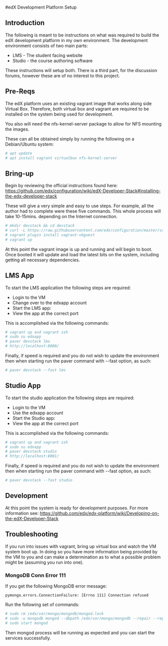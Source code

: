 #edX Development Platform Setup

## Introduction
The following is meant to be instructions on what was required to build the edX development
platform in my own environment. The development environment consists of two main parts:

  * LMS - The student facing website
  * Studio - the course authoring software

These instructions will setup both. There is a third part, for the discussion forums, however these
are of no interest to this project.

## Pre-Reqs
The edX platform uses an existing vagrant image that works along side Virtual Box. Therefore, both
virtual box and vagrant are required to be installed on the system being used for development.

You also will need the nfs-kernel-server package to allow for NFS mounting the images.

These can all be obtained simply by running the following on a Debian/Ubuntu system:
```bash
# apt update
# apt install vagrant virtualbox nfs-kernel-server
```

## Bring-up
Begin by reviewing the official instructions found here:
https://github.com/edx/configuration/wiki/edX-Developer-Stack#installing-the-edx-developer-stack

These will give a very simple and easy to use steps. For example, all the author had to complete
were these five commands. This whole process will take 10-15mins. depending on the Internet
connection.

```bash
# mkdir devstack && cd devstack
# curl -L https://raw.githubusercontent.com/edx/configuration/master/vagrant/release/devstack/Vagrantfile > Vagrantfile
# vagrant plugin install vagrant-vbguest
# vagrant up
```

At this point the vagrant image is up and running and will begin to boot. Once booted it will
update and load the latest bits on the system, including getting all necessary dependencies.

## LMS App
To start the LMS application the following steps are required:

- Login to the VM
- Change over to the edxapp account
- Start the LMS app:
- View the app at the correct port

This is accomplished via the following commands:
```bash
# vagrant up and vagrant ssh
# sudo su edxapp
# paver devstack lms
# http://localhost:8000/
```

Finally, if speed is required and you do not wish to update the environment then when starting
run the paver command with --fast option, as such:
```bash
# paver devstack --fast lms
```

## Studio App
To start the studio application the following steps are required:

- Login to the VM
- Use the edxapp account
- Start the Studio app:
- View the app at the correct port

This is accomplished via the following commands:
```bash
# vagrant up and vagrant ssh
# sudo su edxapp
# paver devstack studio
# http://localhost:8001/
```

Finally, if speed is required and you do not wish to update the environment then when starting
run the paver command with --fast option, as such:
```bash
# paver devstack --fast studio
```

## Development
At this point the system is ready for development purposes. For more information see:
https://github.com/edx/edx-platform/wiki/Developing-on-the-edX-Developer-Stack

## Troubleshooting
If you run into issues with vagrant, bring up virtual box and watch the VM system boot up. In
doing so you have more information being provided by the VM to you and can make a determination
as to what a possible problem might be (assuming you run into one).

### MongoDB Conn Error 111
If you get the following MongoDB error message:
```
pymongo.errors.ConnectionFailure: [Errno 111] Connection refused
```

Run the following set of commands:
```bash
# sudo rm /edx/var/mongo/mongodb/mongod.lock
# sudo -u mongodb mongod --dbpath /edx/var/mongo/mongodb --repair --repairpath /edx/var/mongo/mongodb
# sudo start mongod
```

Then mongod process will be running as expected and you can start the services successfully.

